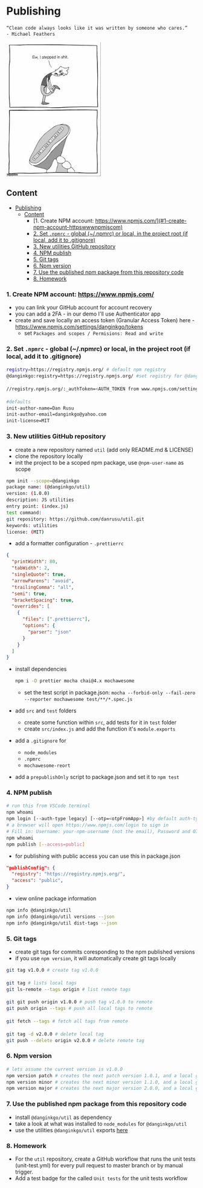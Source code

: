 # Publishing

```text
“Clean code always looks like it was written by someone who cares.”
- Michael Feathers
```

![](../resource/image/my_old_code.jpg)

## Content

- [Publishing](#publishing)
  - [Content](#content)
    - [1. Create NPM account: https://www.npmjs.com/](#1-create-npm-account-httpswwwnpmjscom)
    - [2. Set `.npmrc` - global (~/.npmrc) or local, in the project root (if local, add it to .gitignore)](#2-set-npmrc---global-npmrc-or-local-in-the-project-root-if-local-add-it-to-gitignore)
    - [3. New utilities GitHub repository](#3-new-utilities-github-repository)
    - [4. NPM publish](#4-npm-publish)
    - [5. Git tags](#5-git-tags)
    - [6. Npm version](#6-npm-version)
    - [7. Use the published npm package from this repository code](#7-use-the-published-npm-package-from-this-repository-code)
    - [8. Homework](#8-homework)

### 1. Create NPM account: https://www.npmjs.com/

- you can link your GitHub account for account recovery
- you can add a 2FA - in our demo I'll use Authenticator app
- create and save locally an access token (Granular Access Token) here - https://www.npmjs.com/settings/danginkgo/tokens
  - set `Packages and scopes / Permisions: Read and write`

### 2. Set `.npmrc` - global (~/.npmrc) or local, in the project root (if local, add it to .gitignore)

```bash
registry=https://registry.npmjs.org/ # default npm registry
@danginkgo:registry=https://registry.npmjs.org/ #set registry for @danginkgo scope

//registry.npmjs.org/:_authToken=<AUTH_TOKEN from www.npmjs.com/settings/danginkgo/tokens> #authenticate via npm account acces token

#defaults
init-author-name=Dan Rusu
init-author-email=danginkgo@yahoo.com
init-license=MIT
```

### 3. New utilities GitHub repository

- create a new repository named `util` (add only README.md & LICENSE)
- clone the repository locally
- init the project to be a scoped npm package, use `@npm-user-name` as scope

```bash
npm init --scope=@danginkgo
package name: (@danginkgo/util)
version: (1.0.0)
description: JS utilities
entry point: (index.js)
test command:
git repository: https://github.com/danrusu/util.git
keywords: utilities
license: (MIT)
```

- add a formatter configuration - `.prettierrc`

```json
{
  "printWidth": 80,
  "tabWidth": 2,
  "singleQuote": true,
  "arrowParens": "avoid",
  "trailingComma": "all",
  "semi": true,
  "bracketSpacing": true,
  "overrides": [
    {
      "files": [".prettierrc"],
      "options": {
        "parser": "json"
      }
    }
  ]
}
```

- install dependencies
  ```bash
  npm i -D prettier mocha chai@4.x mochawesome
  ```
  - set the test script in package.json: `mocha --forbid-only --fail-zero --reporter mochawesome test/**/*.spec.js`
- add `src` and `test` folders

  - create some function within `src`, add tests for it in `test` folder
  - create `src/index.js` and add the function it's `module.exports`

- add a `.gitignore` for
  - `node_modules`
  - `.npmrc`
  - `mochawesome-reort`
- add a `prepublishOnly` script to package.json and set it to `npm test`

### 4. NPM publish

```bash
# run this from VSCode terminal
npm whoami
npm login [--auth-type legacy] [--otp=<otpFromApp>] #by default auth-type is web
# a browser will open https://www.npmjs.com/login to sign in
# Fill in: Username: your-npm-username (not the email), Password and OTP
npm whoami
npm publish [--access=public]
```

- for publishing with public access you can use this in package.json

```json
"publishConfig": {
  "registry": "https://registry.npmjs.org/",
  "access": "public",
}
```

- view online package information

```bash
npm info @danginkgo/util
npm info @danginkgo/util versions --json
npm info @danginkgo/util dist-tags --json
```

### 5. Git tags

- create git tags for commits coresponding to the npm published versions
- if you use `npm version`, it will automatically create git tags locally

```bash
git tag v1.0.0 # create tag v1.0.0

git tag # lists local tags
git ls-remote --tags origin # list remote tags

git git push origin v1.0.0 # push tag v1.0.0 to remote
git push origin --tags # push all local tags to remote

git fetch --tags # fetch all tags from remote

git tag -d v2.0.0 # delete local tag
git push --delete origin v2.0.0 # delete remote tag
```

### 6. Npm version

```bash
# lets assume the current version is v1.0.0
npm version patch # creates the next patch version 1.0.1, and a local git tag v1.0.1
npm version minor # creates the next minor version 1.1.0, and a local git tag v1.1.0
npm version major # creates the next major version 2.0.0, and a local git tag v2.0.0
```

### 7. Use the published npm package from this repository code

- install `@danginkgo/util` as dependency
- take a look at what was installed to `node_modules` for `@danginkgo/util`
- use the utilities `@danginkgo/util` exports [here](../src/session6/use-util-package.js)

### 8. Homework

- For the `util` repository, create a GitHub workflow that runs the unit tests (unit-test.yml) for every pull request to master branch or by manual trigger.
- Add a test badge for the called `Unit tests` for the unit tests workflow
